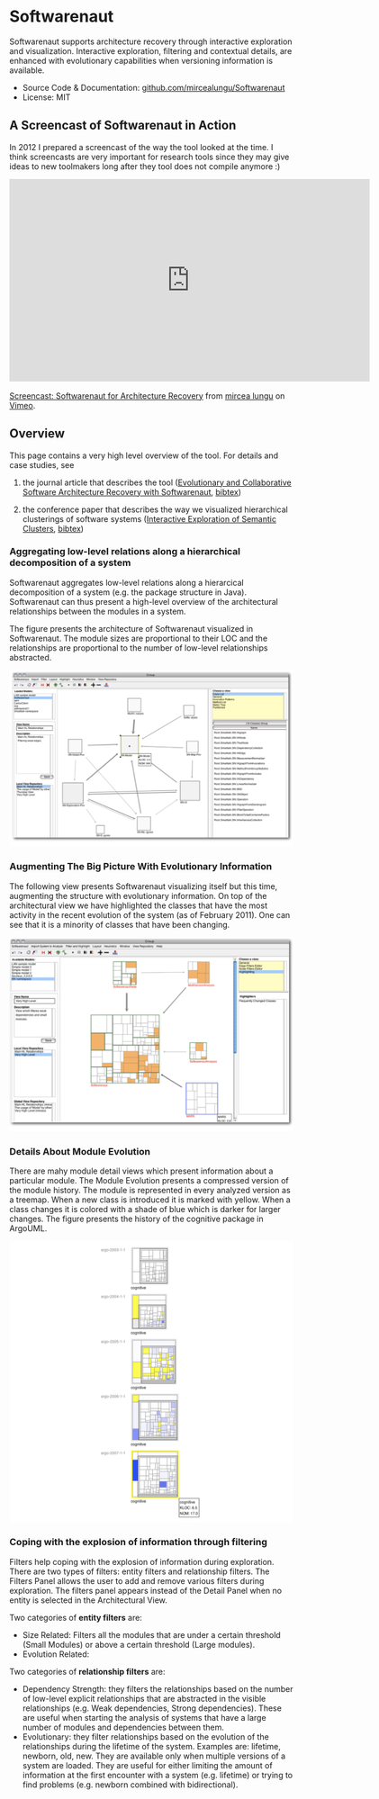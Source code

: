 # Softwarenaut

Softwarenaut supports architecture recovery through interactive exploration and visualization. Interactive exploration, filtering and contextual details, are enhanced with evolutionary capabilities when versioning information is available.

- Source Code & Documentation: [github.com/mircealungu/Softwarenaut](https://github.com/mircealungu/Softwarenaut)
- License: MIT 

## A Screencast of Softwarenaut in Action

In 2012 I prepared a screencast of the way the tool looked at the time. I think screencasts are very important for research tools since they may give ideas to new toolmakers long after they tool does not compile anymore :)

<iframe src="https://player.vimeo.com/video/62767181?h=050cd80795" width="640" height="360" frameborder="0" allow="autoplay; fullscreen; picture-in-picture" allowfullscreen></iframe>
<p><a href="https://vimeo.com/62767181">Screencast: Softwarenaut for Architecture Recovery</a> from <a href="https://vimeo.com/mircealungu">mircea lungu</a> on <a href="https://vimeo.com">Vimeo</a>.</p>

## Overview

This page contains a very high level overview of the tool. For details and case studies, see

1.  the journal article that describes the tool ([Evolutionary and Collaborative Software Architecture Recovery with Softwarenaut](http://scg.unibe.ch/archive/papers/Lung14a.pdf), [bibtex](http://scg.unibe.ch/scgbib?_k=mhZxW1Pf&query=Lung14a&display=bibtex))
    
2.  the conference paper that describes the way we visualized hierarchical clusterings of software systems ([Interactive Exploration of Semantic Clusters](http://scg.unibe.ch/archive/papers/Lung05aExploreSemanticClusters.pdf), [bibtex](http://scg.unibe.ch/scgbib?_k=v0zYApEK&query=Lung05a&display=bibtex))

### Aggregating low-level relations along a hierarchical decomposition of a system

Softwarenaut aggregates low-level relations along a hierarcical decomposition of a system (e.g. the package structure in Java). Softwarenaut can thus present a high-level overview of the architectural relationships between the modules in a system.

The figure presents the architecture of Softwarenaut visualized in Softwarenaut. The module sizes are proportional to their LOC and the relationships are proportional to the number of low-level relationships abstracted.

![](../docs/assets/architecture-of-snaut.png)

### Augmenting The Big Picture With Evolutionary Information

The following view presents Softwarenaut visualizing itself but this time, augmenting the structure with evolutionary information. On top of the architectural view we have highlighted the classes that have the most activity in the recent evolution of the system (as of February 2011). One can see that it is a minority of classes that have been changing.

![](../docs/assets/evolution-view-in-snaut.png)

### Details About Module Evolution

There are mahy module detail views which present information about a particular module. The Module Evolution presents a compressed version of the module history. The module is represented in every analyzed version as a treemap. When a new class is introduced it is marked with yellow. When a class changes it is colored with a shade of blue which is darker for larger changes. The figure presents the history of the cognitive package in ArgoUML.

![](../docs/assets/dependency-evolution.png)

### Coping with the explosion of information through filtering

Filters help coping with the explosion of information during exploration. There are two types of filters: entity filters and relationship filters. The Filters Panel allows the user to add and remove various filters during exploration. The filters panel appears instead of the Detail Panel when no entity is selected in the Architectural View.

Two categories of **entity filters** are:

-   Size Related: Filters all the modules that are under a certain threshold (Small Modules) or above a certain threshold (Large modules).
-   Evolution Related:

Two categories of **relationship filters** are:

-   Dependency Strength: they filters the relationships based on the number of low-level explicit relationships that are abstracted in the visible relationships (e.g. Weak dependencies, Strong dependencies). These are useful when starting the analysis of systems that have a large number of modules and dependencies between them.
-   Evolutionary: they filter relationships based on the evolution of the relationships during the lifetime of the system. Examples are: lifetime, newborn, old, new. They are available only when multiple versions of a system are loaded. They are useful for either limiting the amount of information at the first encounter with a system (e.g. lifetime) or trying to find problems (e.g. newborn combined with bidirectional).


